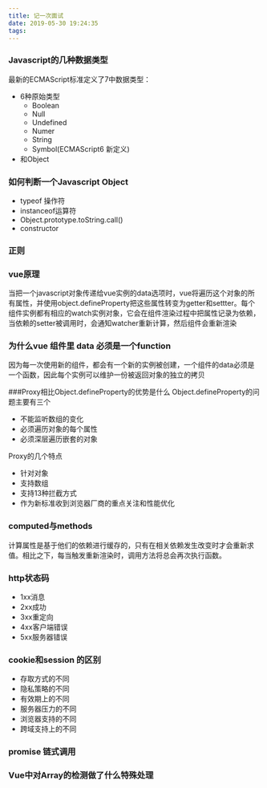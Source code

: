 ```yaml
---
title: 记一次面试
date: 2019-05-30 19:24:35
tags:
---
```

### Javascript的几种数据类型

最新的ECMAScript标准定义了7中数据类型：

- 6种原始类型
  - Boolean
  - Null
  - Undefined
  - Numer
  - String
  - Symbol(ECMAScript6 新定义)
- 和Object

### 如何判断一个Javascript Object

- typeof 操作符
- instanceof运算符
- Object.prototype.toString.call()
- constructor

### 正则

### vue原理

当把一个javascript对象传递给vue实例的data选项时，vue将遍历这个对象的所有属性，并使用object.defineProperty把这些属性转变为getter和settter。每个组件实例都有相应的watch实例对象，它会在组件渲染过程中把属性记录为依赖，当依赖的setter被调用时，会通知watcher重新计算，然后组件会重新渲染

### 为什么vue 组件里 data 必须是一个function
因为每一次使用新的组件，都会有一个新的实例被创建，一个组件的data必须是一个函数，因此每个实例可以维护一份被返回对象的独立的拷贝

###Proxy相比Object.defineProperty的优势是什么
Object.defineProperty的问题主要有三个
- 不能监听数组的变化
- 必须遍历对象的每个属性
- 必须深层遍历嵌套的对象

Proxy的几个特点
- 针对对象
- 支持数组
- 支持13种拦截方式
- 作为新标准收到浏览器厂商的重点关注和性能优化

### computed与methods

计算属性是基于他们的依赖进行缓存的，只有在相关依赖发生改变时才会重新求值。相比之下，每当触发重新渲染时，调用方法将总会再次执行函数。

### http状态码

- 1xx消息
- 2xx成功
- 3xx重定向
- 4xx客户端错误
- 5xx服务器错误

### cookie和session 的区别

- 存取方式的不同
- 隐私策略的不同
- 有效期上的不同
- 服务器压力的不同
- 浏览器支持的不同
- 跨域支持上的不同

### promise 链式调用

### Vue中对Array的检测做了什么特殊处理

